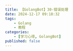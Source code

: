 ```yaml
---
title: 【GolangBot】30-错误处理
date: 2024-12-17 09:18:32
tags: 
    - Golang
    - 教程
categories:
    - [学习心得, GolangBot]
published: false
---
```

